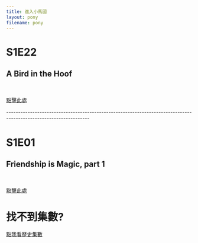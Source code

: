 ```yaml
---
title: 進入小馬國
layout: pony
filename: pony
--- 
```

# S1E22 
## A Bird in the Hoof
<br>

[點擊此處](https://linbei9487.github.io/pony/G4/S1#s1e22)

-----------------------------------------------------------------------------------------------------------------<br>

# S1E01 
## Friendship is Magic, part 1
<br>

[點擊此處](https://linbei9487.github.io/pony/G4/S1#s1e01)


# 找不到集數?
[點我看歷史集數](https://linbei9487.github.io/pony/history)
